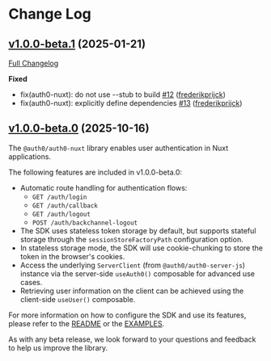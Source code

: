 # Change Log

## [v1.0.0-beta.1](https://github.com/auth0/auth0-nuxt/tree/auth0-nuxt-v1.0.0-beta.1) (2025-01-21)
[Full Changelog](https://github.com/auth0/auth0-nuxt/compare/auth0-nuxt-v1.0.0-beta.0...auth0-nuxt-v1.0.0-beta.1)

**Fixed**
- fix(auth0-nuxt): do not use --stub to build [\#12](https://github.com/auth0/auth0-nuxt/pull/12) ([frederikprijck](https://github.com/frederikprijck))
- fix(auth0-nuxt): explicitly define dependencies [\#13](https://github.com/auth0/auth0-nuxt/pull/13) ([frederikprijck](https://github.com/frederikprijck))

## [v1.0.0-beta.0](https://github.com/auth0/auth0-nuxt/releases/tag/auth0-nuxt-v1.0.0-beta.0) (2025-10-16)

The `@auth0/auth0-nuxt` library enables user authentication in Nuxt applications.

The following features are included in v1.0.0-beta.0:

- Automatic route handling for authentication flows:
  - `GET /auth/login`
  - `GET /auth/callback`
  - `GET /auth/logout`
  - `POST /auth/backchannel-logout`
- The SDK uses stateless token storage by default, but supports stateful storage through the `sessionStoreFactoryPath` configuration option.
- In stateless storage mode, the SDK will use cookie-chunking to store the token in the browser's cookies.
- Access the underlying `ServerClient` (from `@auth0/auth0-server-js`) instance via the server-side `useAuth0()` composable for advanced use cases.
- Retrieving user information on the client can be achieved using the client-side `useUser()` composable.

For more information on how to configure the SDK and use its features, please refer to the [README](./README.md) or the [EXAMPLES](./EXAMPLES.md).

As with any beta release, we look forward to your questions and feedback to help us improve the library.